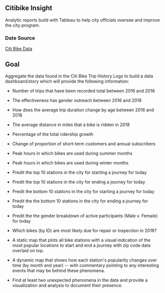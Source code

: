 ## Citibike Insight

Analytic reports build with Tableau to help city officials oversee and improve the city program.

### Date Source

[Citi Bike Data](https://www.citibikenyc.com/system-data)

## Goal

Aggregate the data found in the Citi Bike Trip History Logs to build a data dashboard/story which will provide the following information:

* Number of trips that have been recorded total between 2016 and 2018

* The effectiveness has gender outreach between 2016 and 2018

* How does the average trip duration change by age between 2016 and 2018

* The average distance in miles that a bike is ridden in 2018

* Percentage of the total ridership growth 

* Change of proportion of short-term customers and annual subscribers

* Peak hours in which bikes are used during summer months

* Peak hours in which bikes are used during winter months

* Predit the top 10 stations in the city for starting a journey for today 

* Predit the top 10 stations in the city for ending a journey for today 

* Predit the bottom 10 stations in the city for starting a journey for today 

* Predit the the bottom 10 stations in the city for ending a journey for today  

* Predit the the gender breakdown of active participants (Male v. Female) for today 

* Which bikes (by ID) are most likely due for repair or inspection in 2018? 

* A static map that plots all bike stations with a visual indication of the most popular locations to start and end a journey with zip code data overlaid on top.

* A dynamic map that shows how each station's popularity changes over time (by month and year) -- with commentary pointing to any interesting events that may be behind these phenomena.

* Find at least two unexpected phenomena in the data and provide a visualization and analysis to document their presence. 
